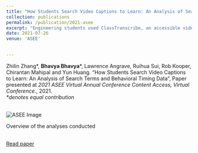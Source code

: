 ```yaml
---
title: "How Students Search Video Captions to Learn: An Analysis of Search Terms and Behavioral Timing Data"
collection: publications
permalink: /publication/2021-asee
excerpt: "Engineering students used ClassTranscribe, an accessible video player, in multiple engineering courses to view course videos and search for video content. The tool collected detailed timestamped student behavioral data from 1,894 students across 25 engineering courses that included what individual students searched for and when. A previous analysis, published in ASEE 2020 [1], found that using ClassTranscribe caption search significantly predicted improvement in final exam scores in a computer science course. In this paper we present how students used the search functionality based on a more detailed analysis of the log data. ClassTranscribe automatically created captions and transcripts for all lecture videos using an Azure speech-to-text system that was supplemented with crowd-sourced editing to fix captioning errors. The search functionality used the timestamped caption data to find specific video moments both within the current video or across the entire course. The number of search activities per person ranged from zero to 186 events. An in-depth analysis of the students (N=167) who performed 1,022 searches was conducted to gain insight into student search needs and behaviors. Based on the total number of searches performed, students were grouped into “Infrequent Searcher” (< 18 searches) and “Frequent Searcher” (18 to 110 searches) using clustering algorithms. The search queries used by each group were found to follow the Zipf’s Law and were categorized into STEM-related terms, course logistics and others. Our study reports on students' search context, behaviors, strategies, and optimizations. Using Universal Design for Learning as a foundation, we discuss the implications for educators, designers, and developers who are interested in providing new learning pathways to support and enhance video-based learning environments." 
date: 2021-07-26
venue: 'ASEE'
 

---
```

Zhilin Zhang\*, <b>Bhavya Bhavya</b>\*, Lawrence Angrave, Ruihua Sui, Rob Kooper, Chirantan Mahipal and Yun Huang. “How Students Search Video Captions to Learn: An Analysis of Search Terms and Behavioral Timing Data”, Paper presented at <i>2021 ASEE Virtual Annual Conference Content Access, Virtual Conference.</i>, 2021. <br>
<i>*denotes equal contribution<br><br></i>

![ASEE Image](http://bhaavya.github.io/images/asee.png) <!-- .element height="50px" width="50px" -->

<div style="text-align: justify"> Overview of the analyses conducted <br><br>
</div>

[Read paper<br>](https://bhaavya.github.io/files/asee.pdf)

  



